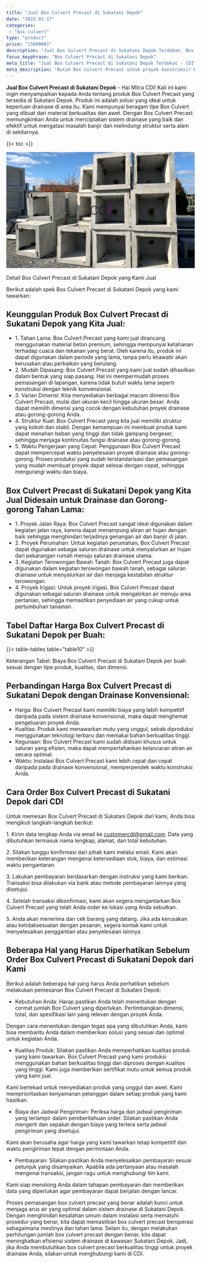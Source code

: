 ```yaml
---
title: "Jual Box Culvert Precast di Sukatani Depok"
date: "2023-01-17"
categories:
 - "box-culvert"
type: "product"
price: "[500000]"
description: "Jual Box Culvert Precast di Sukatani Depok Terdekat. Box Culvert Precast ini merupakan pilihan prima dalam proyek pembangunan sebagai saluran drainase yang kuat dan unggul. Konsultasikan kebutuhan Anda sekarang."
focus_keyphrase: "Box Culvert Precast di Sukatani Depok"
meta_title: "Jual Box Culvert Precast di Sukatani Depok Terdekat - CDI"
meta_description: "Butuh Box Culvert Precast untuk proyek konstruksi? Kami adalah solusi tepat dengan kualitas premium. Klik untuk penawaran istimewa."
---
```


**Jual Box Culvert Precast di Sukatani Depok** – Hai Mitra CDI! Kali ini kami ingin menyampaikan kepada Anda tentang produk Box Culvert Precast yang tersedia di Sukatani Depok. Produk ini adalah solusi yang ideal untuk keperluan drainase di area itu. Kami mempunyai beragam tipe Box Culvert yang dibuat dari material berkualitas dan awet. Dengan Box Culvert Precast memungkinkan Anda untuk menciptakan sistem drainase yang baik dan efektif untuk mengatasi masalah banjir dan melindungi struktur serta alam di sekitarnya.

{{< toc >}}

![Jual Box Culvert Precast di Sukatani Depok](/images/box-culvert/box-culvert-26.jpg)

Detail Box Culvert Precast di Sukatani Depok yang Kami Jual

Berikut adalah spek Box Culvert Precast di Sukatani Depok yang kami tawarkan: 

## Keunggulan Produk Box Culvert Precast di Sukatani Depok yang Kita Jual:

*   1\. Tahan Lama: Box Culvert Precast yang kami jual dirancang menggunakan material beton premium, sehingga mempunyai ketahanan terhadap cuaca dan tekanan yang berat. Oleh karena itu, produk ini dapat digunakan dalam periode yang lama, tanpa perlu khawatir akan kerusakan atau perbaikan yang berulang.
*   2\. Mudah Dipasang: Box Culvert Precast yang kami jual sudah dihasilkan dalam bentuk yang siap pasang. Hal ini mempermudah proses pemasangan di lapangan, karena tidak butuh waktu lama seperti konstruksi dengan teknik konvensional.
*   3\. Varian Dimensi: Kita menyediakan berbagai macam dimensi Box Culvert Precast, mulai dari ukuran kecil hingga ukuran besar. Anda dapat memilih dimensi yang cocok dengan kebutuhan proyek drainase atau gorong-gorong Anda.
*   4\. Struktur Kuat: Box Culvert Precast yang kita jual memiliki struktur yang kokoh dan stabil. Dengan kemampuan ini membuat produk kami dapat menahan beban yang tinggi dan tidak gampang bergeser, sehingga menjaga kontinuitas fungsi drainase atau gorong-gorong.
*   5\. Waktu Pengerjaan yang Cepat: Penggunaan Box Culvert Precast dapat mempercepat waktu penyelesaian proyek drainase atau gorong-gorong. Proses produksi yang sudah terstandarisasi dan pemasangan yang mudah membuat proyek dapat selesai dengan cepat, sehingga mengurangi waktu dan biaya.

## Box Culvert Precast di Sukatani Depok yang Kita Jual Didesain untuk Drainase dan Gorong-gorong Tahan Lama:

*   1\. Proyek Jalan Raya: Box Culvert Precast sangat ideal digunakan dalam kegiatan jalan raya, karena dapat menampung aliran air hujan dengan baik sehingga menghindari terjadinya genangan air dan banjir di jalan.
*   2\. Proyek Perumahan: Untuk kegiatan perumahan, Box Culvert Precast dapat digunakan sebagai saluran drainase untuk menyalurkan air hujan dari pekarangan rumah menuju saluran drainase utama.
*   3\. Kegiatan Terowongan Bawah Tanah: Box Culvert Precast juga dapat digunakan dalam kegiatan terowongan bawah tanah, sebagai saluran drainase untuk menyalurkan air dan menjaga kestabilan struktur terowongan.
*   4\. Proyek Irigasi: Untuk proyek irigasi, Box Culvert Precast dapat digunakan sebagai saluran drainase untuk mengalirkan air menuju area pertanian, sehingga memastikan penyediaan air yang cukup untuk pertumbuhan tanaman.

## Tabel Daftar Harga Box Culvert Precast di Sukatani Depok per Buah:

{{< table-tables table="table10" >}}

Keterangan Tabel: Biaya Box Culvert Precast di Sukatani Depok per buah sesuai dengan tipe produk, kualitas, dan dimensi.

## Perbandingan Harga Box Culvert Precast di Sukatani Depok dengan Drainase Konvensional:

*   Harga: Box Culvert Precast kami memiliki biaya yang lebih kompetitif daripada pada sistem drainase konvensional, maka dapat menghemat pengeluaran proyek Anda.
*   Kualitas: Produk kami menawarkan mutu yang unggul, sebab diproduksi menggunakan teknologi terbaru dan memakai bahan berkualitas tinggi.
*   Kegunaan: Box Culvert Precast kami sudah didisain khusus untuk saluran yang efisien, maka dapat mempertahankan kelancaran aliran air secara optimal.
*   Waktu: Instalasi Box Culvert Precast kami lebih cepat dan cepat daripada pada drainase konvensional, memperpendek waktu konstruksi Anda.

## Cara Order Box Culvert Precast di Sukatani Depok dari CDI

Untuk memesan Box Culvert Precast di Sukatani Depok dari kami, Anda bisa mengikuti langkah-langkah berikut:

1\.  Kirim data lengkap Anda via email ke customercdi@gmail.com. Data yang dibutuhkan termasuk nama lengkap, alamat, dan total kebutuhan.

2\.  Silakan tunggu konfirmasi dari pihak kami melalui email. Kami akan memberikan keterangan mengenai ketersediaan stok, biaya, dan estimasi waktu pengantaran.

3\.  Lakukan pembayaran berdasarkan dengan instruksi yang kami berikan. Transaksi bisa dilakukan via bank atau metode pembayaran lainnya yang disetujui.

4\.  Setelah transaksi dikonfirmasi, kami akan segera mengantarkan Box Culvert Precast yang telah Anda order ke lokasi yang Anda sebutkan.

5\.  Anda akan menerima dan cek barang yang datang. Jika ada kerusakan atau ketidaksesuaian dengan pesanan, segera kontak kami untuk menyelesaikan penggantian atau penyelesaian lainnya.

## Beberapa Hal yang Harus Diperhatikan Sebelum Order Box Culvert Precast di Sukatani Depok dari Kami

Berikut adalah beberapa hal yang harus Anda perhatikan sebelum melakukan pemesanan Box Culvert Precast di Sukatani Depok:

*   Kebutuhan Anda: Harap pastikan Anda telah menentukan dengan cermat jumlah Box Culvert yang diperlukan. Pertimbangkan dimensi, total, dan spesifikasi lain yang relevan dengan proyek Anda.

Dengan cara menentukan dengan tegas apa yang dibutuhkan Anda, kami bisa membantu Anda dalam memberikan solusi yang sesuai dan optimal untuk kegiatan Anda.
*   Kualitas Produk: Silakan pastikan Anda memperhatikan kualitas produk yang kami tawarkan. Box Culvert Precast yang kami produksi menggunakan bahan berkualitas tinggi dan diproses dengan kualitas yang tinggi. Kami juga memberikan sertifikat mutu untuk semua produk yang kami jual.

Kami bertekad untuk menyediakan produk yang unggul dan awet. Kami memprioritaskan kenyamanan pelanggan dalam setiap produk yang kami hasilkan.
*   Biaya dan Jadwal Pengiriman: Periksa harga dan jadwal pengiriman yang terlampir dalam pemberitahuan order. Silakan pastikan Anda mengerti dan sepakat dengan biaya yang tertera serta jadwal pengiriman yang disetujui.

Kami akan berusaha agar harga yang kami tawarkan tetap kompetitif dan waktu pengiriman tepat dengan permintaan Anda.
*   Pembayaran: Silakan pastikan Anda menyelesaikan pembayaran sesuai petunjuk yang disampaikan. Apabila ada pertanyaan atau masalah mengenai transaksi, jangan ragu untuk menghubungi tim kami.

Kami siap menolong Anda dalam tahapan pembayaran dan memberikan data yang diperlukan agar pembayaran dapat berjalan dengan lancar.

Proses pemasangan box culvert precast yang benar adalah kunci untuk menjaga arus air yang optimal dalam sistem drainase di Sukatani Depok. Dengan menghindari kesalahan umum dalam instalasi serta mematuhi prosedur yang benar, kita dapat memastikan box culvert precast beroperasi sebagaimana mestinya dan tahan lama. Selain itu, dengan melakukan perhitungan jumlah box culvert precast dengan benar, kita dapat meningkatkan efisiensi sistem drainase di kawasan Sukatani Depok. Jadi, jika Anda membutuhkan box culvert precast berkualitas tinggi untuk proyek drainase Anda, silakan untuk menghubungi kami di CDI.